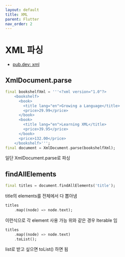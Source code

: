 ```yaml
---
layout: default
title: XML
parent: Flutter
nav_order: 2
---
```


# XML 파싱

- [pub.dev: xml](https://pub.dev/packages/xml)

## XmlDocument.parse

```dart
final bookshelfXml = '''<?xml version="1.0"?>
    <bookshelf>
      <book>
        <title lang="en">Growing a Language</title>
        <price>29.99</price>
      </book>
      <book>
        <title lang="en">Learning XML</title>
        <price>39.95</price>
      </book>
      <price>132.00</price>
    </bookshelf>''';
final document = XmlDocument.parse(bookshelfXml);
```

일단 XmlDocument.parse로 파싱

## findAllElements

```dart
final titles = document.findAllElements('title');
```

title의 elements를 전체에서 다 뽑아냄

```dart
titles
    .map((node) => node.text);
```

이런식으로 각 element 사용 가능
위와 같은 경우 Iterable 임

```dart
titles
    .map((node) => node.text)
    .toList();
```

list로 받고 싶으면 toList() 하면 됨
